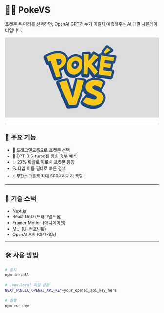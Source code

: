 # 🐱‍👤 PokeVS

포켓몬 두 마리를 선택하면, OpenAI GPT가 누가 이길지 예측해주는 AI 대결 시뮬레이터입니다.

![썸네일](./public/thumbnail.png)

---

## 🧩 주요 기능

- 🎯 드래그앤드롭으로 포켓몬 선택
- 🧠 GPT-3.5-turbo를 통한 승부 예측
- ✨ 20% 확률로 이로치 포켓몬 등장
- 🔍 타입·이름 필터로 빠른 검색
- ⚡ 무한스크롤로 최대 500마리까지 로딩

---

## 🚀 기술 스택

- Next.js
- React DnD (드래그앤드롭)
- Framer Motion (애니메이션)
- MUI (UI 컴포넌트)
- OpenAI API (GPT-3.5)

---

## 🛠️ 사용 방법

```bash
# 설치
npm install

# .env.local 파일 설정
NEXT_PUBLIC_OPENAI_API_KEY=your_openai_api_key_here

# 실행
npm run dev
```
